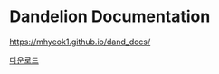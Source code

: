 # Dandelion Documentation

https://mhyeok1.github.io/dand_docs/



[다운로드](https://github.com/mhyeok1/dand_docs/blob/docs/assets/mother_structures_for_tut.Zip)
